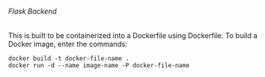 ###### Flask Backend
This is built to be containerized into a Dockerfile using Dockerfile. To build a Docker image, enter the commands:
```
docker build -t docker-file-name .
docker run -d --name image-name -P docker-file-name
```